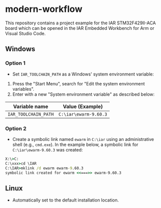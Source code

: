 # modern-workflow

This repository contains a project example for the IAR STM32F429II-ACA board which can be opened in the IAR Embedded Workbench for Arm or Visual Studio Code.

## Windows
### Option 1
- Set `IAR_TOOLCHAIN_PATH` as a Windows' system environment variable:
1. Press the "Start Menu", search for "Edit the system environment variables".
2. Enter with a new "System environment variable" as described below:

| Variable name | Value (Example) 
| - | -
| `IAR_TOOLCHAIN_PATH` | `C:\iar\ewarm-9.60.3`

### Option 2
- Create a symbolic link named `ewarm` in `C:\iar` using an administrative shell (e.g., `cmd.exe`). In the example below, a symbolic link for `C:\iar\ewarm-9.60.3` was created:
```cmd
X:\>C:
C:\xxx>cd \IAR
C:\IAR>mklink /d ewarm ewarm-9.60.3
symbolic link created for ewarm <<===>> ewarm-9.60.3
```

## Linux
- Automatically set to the default installation location.
